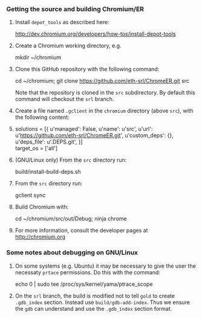 ### Getting the source and building Chromium/ER

1. Install `depot_tools` as described here:

    http://dev.chromium.org/developers/how-tos/install-depot-tools

1. Create a Chromium working directory, e.g.

    mkdir ~/chromium

1. Clone this GitHub repository with the following command:

    cd ~/chromium; git clone https://github.com/eth-srl/ChromeER.git src

    Note that the repository is cloned in the `src` subdirectory. By default this command will checkout the `srl` branch.

1. Create a file named `.gclient` in the `chromium` directory (above `src`), with the following content:
2. 
    solutions = [{
        u'managed': False,
        u'name': u'src',
        u'url': u'https://github.com/eth-srl/ChromeER.git',
        u'custom_deps': {},
        u'deps_file': u'.DEPS.git',
    }]<br>
    target_os = ['all']

1. (GNU/Linux only) From the `src` directory run:
   
    build/install-build-deps.sh

1. From the `src` directory run: 
    
    gclient sync

1. Build Chromium with:
    
    cd ~/chromium/src/out/Debug; ninja chrome

1. For more information, consult the developer pages at http://chromium.org

### Some notes about debugging on GNU/Linux

1. On some systems (e.g. Ubuntu) it may be necessary to give the user the necessaty `prtace` permissions. Do this with the command:

    echo 0 | sudo tee /proc/sys/kernel/yama/ptrace_scope

1. On the `srl` branch, the build is modified not to tell `gold` to create `.gdb_index` section. Instead use `build/gdb-add-index`. Thus we ensure the `gdb` can understand and use the `.gdb_index` section format.

